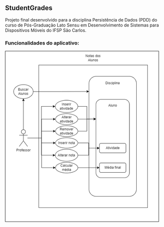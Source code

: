 ## StudentGrades
Projeto final desenvolvido para a disciplina Persistência de Dados (PDD) do curso de Pós-Graduação Lato Sensu em Desenvolvimento de Sistemas para Dispositivos Móveis do IFSP São Carlos.

### Funcionalidades do aplicativo:

![use_cases](./docs/student_notes.png)